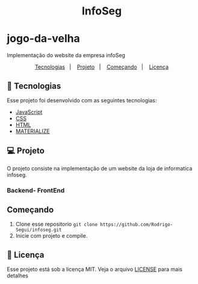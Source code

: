 <h1 align="center">
    InfoSeg
</h1>

# jogo-da-velha
Implementação do website da empresa infoSeg

<p align="center">
  <a href="#rocket-tecnologias">Tecnologias</a>&nbsp;&nbsp;&nbsp;|&nbsp;&nbsp;&nbsp;
  <a href="#💻-projeto">Projeto</a>&nbsp;&nbsp;&nbsp;|&nbsp;&nbsp;&nbsp;
  <a href="#começando">Começando</a>&nbsp;&nbsp;&nbsp;|&nbsp;&nbsp;&nbsp;
  <a href="#memo-licença">Licença</a>
</p>

## :rocket: Tecnologias

Esse projeto foi desenvolvido com as seguintes tecnologias:

- [JavaScript](https://developer.mozilla.org/pt-BR/docs/Web/JavaScript)
- [CSS](https://developer.mozilla.org/pt-BR/docs/Web/CSS)
- [HTML](https://developer.mozilla.org/pt-BR/docs/Web/HTML)
- [MATERIALIZE](https://materializecss.com/)

## 💻 Projeto
 
O projeto consiste na implementação de um website da loja de informatica infoseg.
### Backend- FrontEnd


## Começando

 1. Clone esse repositorio ```git clone https://github.com/Rodrigo-Segui/infoseg.git```
 2. Inicie  com projeto e compile.
  
 ## :memo: Licença

Esse projeto está sob a licença MIT. Veja o arquivo [LICENSE](LICENSE.md) para mais detalhes
